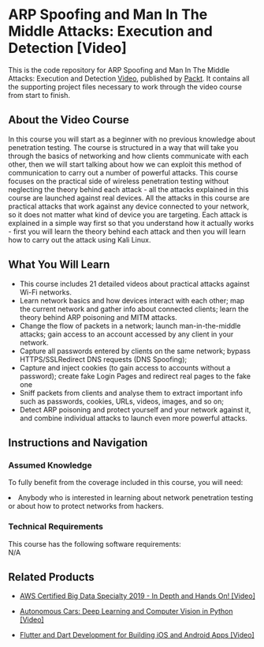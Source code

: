 


# ARP Spoofing and Man In The Middle Attacks: Execution and Detection [Video]
This is the code repository for ARP Spoofing and Man In The Middle Attacks: Execution and Detection [Video](https://www.packtpub.com/application-development/arp-spoofing-and-man-middle-attacks-execution-and-detection-video), published by [Packt](https://www.packtpub.com/?utm_source=github). It contains all the supporting project files necessary to work through the video course from start to finish.
## About the Video Course
In this course you will start as a beginner with no previous knowledge about penetration testing. The course is structured in a way that will take you through the basics of networking and how clients communicate with each other, then we will start talking about how we can exploit this method of communication to carry out a number of powerful attacks. This course focuses on the practical side of wireless penetration testing without neglecting the theory behind each attack - all the attacks explained in this course are launched against real devices. All the attacks in this course are practical attacks that work against any device connected to your network, so it does not matter what kind of device you are targeting. Each attack is explained in a simple way first so that you understand how it actually works - first you will learn the theory behind each attack and then you will learn how to carry out the attack using Kali Linux.



<H2>What You Will Learn</H2>
<DIV class=book-info-will-learn-text>
<UL>
<LI>This course includes 21 detailed videos about practical attacks against Wi-Fi networks. </LI>
<LI>Learn network basics and how devices interact with each other; map the current network and gather info about connected clients; learn the theory behind ARP poisoning and MITM attacks.</LI>
<LI>Change the flow of packets in a network; launch man-in-the-middle attacks; gain access to an account accessed by any client in your network. </LI>
<LI>Capture all passwords entered by clients on the same network; bypass HTTPS/SSLRedirect DNS requests (DNS Spoofing); </LI>
<LI>Capture and inject cookies (to gain access to accounts without a password); create fake Login Pages and redirect real pages to the fake one</LI>
<LI>Sniff packets from clients and analyse them to extract important info such as passwords, cookies, URLs, videos, images, and so on; </LI>
<LI>Detect ARP poisoning and protect yourself and your network against it, and combine individual attacks to launch even more powerful attacks.</LI>
</UL></DIV>

## Instructions and Navigation
### Assumed Knowledge
To fully benefit from the coverage included in this course, you will need:<br/>
<DIV class=book-info-will-learn-text>
<LI> Anybody who is interested in learning about network penetration testing or about how to protect networks from hackers.	</li>
<DIV>

### Technical Requirements
This course has the following software requirements:<br/>
N/A

## Related Products
* [AWS Certified Big Data Specialty 2019 - In Depth and Hands On! [Video]
](https://www.packtpub.com/application-development/aws-certified-big-data-specialty-2019-depth-and-hands-video)

* [Autonomous Cars: Deep Learning and Computer Vision in Python [Video]
]( https://www.packtpub.com/application-development/autonomous-cars-deep-learning-and-computer-vision-python-video)

* [Flutter and Dart Development for Building iOS and Android Apps [Video]
]( https://www.packtpub.com/application-development/flutter-and-dart-development-building-ios-and-android-apps-video)

